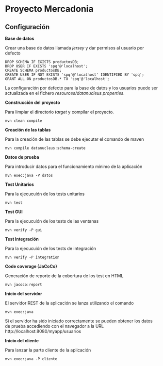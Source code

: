 Proyecto Mercadonia
===============================

Configuración
------------- 


**Base de datos**

Crear una base de datos llamada *jersey* y dar permisos al usuario por defecto

	DROP SCHEMA IF EXISTS productosDB;
	DROP USER IF EXISTS 'spq'@'localhost';
	CREATE SCHEMA productosDB;
	CREATE USER IF NOT EXISTS 'spq'@'localhost' IDENTIFIED BY 'spq';
	GRANT ALL ON productosDB.* TO 'spq'@'localhost';

La configuración por defecto para la base de datos y los usuarios puede ser actualizada en el fichero *resources/datanucleus.properties*.

**Construcción del proyecto**

Para limpiar el directorio _target_ y compilar el proyecto.

	mvn clean compile

**Creación de las tablas**

Para la creación de las tablas se debe ejecutar el comando de maven

	mvn compile datanucleus:schema-create


**Datos de prueba**

Para introducir datos para el funcionamiento mínimo de la aplicación

    mvn exec:java -P datos

**Test Unitarios**

Para la ejecucuión de los tests unitarios

    mvn test

**Test GUI**

Para la ejecucuión de los tests de las ventanas

    mvn verify -P gui

**Test Integración**

Para la ejecucuión de los tests de integración

    mvn verify -P integration

**Code coverage (JaCoCo)**

Generación de reporte de la cobertura de los test en HTML

    mvn jacoco:report

**Inicio del servidor**

El servidor REST de la aplicación se lanza utilizando el comando

    mvn exec:java

Si el servidor ha sido iniciado correctamente se pueden obtener los datos de prueba accediendo con el navegador a la URL http://localhost:8080/myapp/usuarios

**Inicio del cliente**

Para lanzar la parte cliente de la aplicación

    mvn exec:java -P cliente
